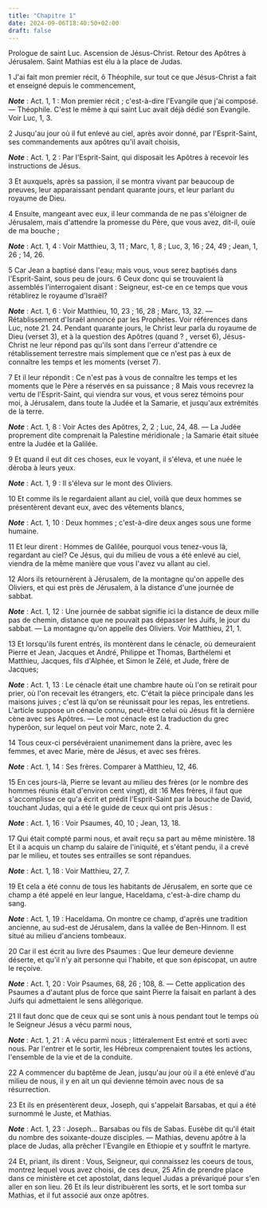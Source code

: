 ```yaml
---
title: "Chapitre 1"
date: 2024-09-06T18:40:50+02:00
draft: false
---
```



Prologue de saint Luc.
Ascension de Jésus-Christ.
Retour des Apôtres à Jérusalem.
Saint Mathias est élu à la place de Judas.


1 J'ai fait mon premier récit, ô Théophile, sur tout ce que Jésus-Christ a fait et enseigné depuis le commencement,

***Note*** :  Act. 1, 1 : Mon premier récit ; c'est-à-dire l'Evangile que j'ai composé. ― Théophile. C'est le même à qui saint Luc avait déjà dédié son Evangile. Voir Luc, 1, 3.

2 Jusqu'au jour où il fut enlevé au ciel, après avoir donné, par l'Esprit-Saint, ses commandements aux apôtres qu'il avait choisis,

***Note*** :  Act. 1, 2 : Par l'Esprit-Saint, qui disposait les Apôtres à recevoir les instructions de Jésus.


3 Et auxquels, après sa passion, il se montra vivant par beaucoup de preuves, leur apparaissant pendant quarante jours, et leur parlant du royaume de Dieu.


4 Ensuite, mangeant avec eux, il leur commanda de ne pas s'éloigner de Jérusalem, mais d'attendre la promesse du Père, que vous avez, dit-il, ouïe de ma bouche ;

***Note*** :  Act. 1, 4 : Voir Matthieu, 3, 11 ; Marc, 1, 8 ; Luc, 3, 16 ; 24, 49 ; Jean, 1, 26 ; 14, 26.

5 Car Jean a baptisé dans l'eau; mais vous, vous serez baptisés dans l'Esprit-Saint, sous peu de jours. 6 Ceux donc qui se trouvaient là assemblés l'interrogaient disant : Seigneur, est-ce en ce temps que vous rétablirez le royaume d'Israël?

***Note*** :  Act. 1, 6 : Voir Matthieu, 10, 23 ; 16, 28 ; Marc, 13, 32. ― Rétablissement d'Israël annoncé par les Prophètes. Voir références dans Luc, note 21. 24. Pendant quarante jours, le Christ leur parla du royaume de Dieu (verset 3), et à la question des Apôtres (quand ? , verset 6), Jésus-Christ ne leur répond pas qu'ils sont dans l'erreur d'attendre ce rétablissement terrestre mais simplement que ce n'est pas à eux de connaître les temps et les moments (verset 7).

7 Et il leur répondit : Ce n'est pas à vous de connaître les temps et les moments que le Père a réservés en sa puissance ; 8 Mais vous recevrez la vertu de l'Esprit-Saint, qui viendra sur vous, et vous serez témoins pour moi, à Jérusalem, dans toute la Judée et la Samarie, et jusqu'aux extrémités de la terre.

***Note*** :  Act. 1, 8 : Voir Actes des Apôtres, 2, 2 ; Luc, 24, 48. ― La Judée proprement dite comprenait la Palestine méridionale ; la Samarie était située entre la Judée et la Galilée.


9 Et quand il eut dit ces choses, eux le voyant, il s'éleva, et une nuée le déroba à leurs yeux.

***Note*** :  Act. 1, 9 : Il s'éleva sur le mont des Oliviers.

10 Et comme ils le regardaient allant au ciel, voilà que deux hommes se présentèrent devant eux, avec des vêtements blancs,

***Note*** :  Act. 1, 10 : Deux hommes ; c'est-à-dire deux anges sous une forme humaine.

11 Et leur dirent : Hommes de Galilée, pourquoi vous tenez-vous là, regardant au ciel? Ce Jésus, qui du milieu de vous a été enlevé au ciel, viendra de la même manière que vous l'avez vu allant au ciel.


12 Alors ils retournèrent à Jérusalem, de la montagne qu'on appelle des Oliviers, et qui est près de Jérusalem, à la distance d'une journée de sabbat.

***Note*** :  Act. 1, 12 : Une journée de sabbat signifie ici la distance de deux mille pas de chemin, distance que ne pouvait pas dépasser les Juifs, le jour du sabbat. ― La montagne qu'on appelle des Oliviers. Voir Matthieu, 21, 1.

13 Et lorsqu'ils furent entrés, ils montèrent dans le cénacle, où demeuraient Pierre et Jean, Jacques et André, Philippe et Thomas, Barthélemi et Matthieu, Jacques, fils d'Alphée, et Simon le Zélé, et Jude, frère de Jacques;

***Note*** :  Act. 1, 13 : Le cénacle était une chambre haute où l'on se retirait pour prier, où l'on recevait les étrangers, etc. C'était la pièce principale dans les maisons juives ; c'est là qu'on se réunissait pour les repas, les entretiens. L'article suppose un cénacle connu, peut-être celui où Jésus fit la dernière cène avec ses Apôtres. ― Le mot cénacle est la traduction du grec hyperôon, sur lequel on peut voir Marc, note 2. 4.

14 Tous ceux-ci persévéraient unanimement dans la prière, avec les femmes, et avec Marie, mère de Jésus, et avec ses frères.

***Note*** :  Act. 1, 14 : Ses frères. Comparer à Matthieu, 12, 46.


15 En ces jours-là, Pierre se levant au milieu des frères (or le nombre des hommes réunis était d'environ cent vingt), dit :16 Mes frères, il faut que s'accomplisse ce qu'a écrit et prédit l'Esprit-Saint par la bouche de David, touchant Judas, qui a été le guide de ceux qui ont pris Jésus :

***Note*** :  Act. 1, 16 : Voir Psaumes, 40, 10 ; Jean, 13, 18.

17 Qui était compté parmi nous, et avait reçu sa part au même ministère. 18 Et il a acquis un champ du salaire de l'iniquité, et s'étant pendu, il a crevé par le milieu, et toutes ses entrailles se sont répandues.

***Note*** :  Act. 1, 18 : Voir Matthieu, 27, 7.

19 Et cela a été connu de tous les habitants de Jérusalem, en sorte que ce champ a été appelé en leur langue, Haceldama, c'est-à-dire champ du sang.

***Note*** :  Act. 1, 19 : Haceldama. On montre ce champ, d'après une tradition ancienne, au sud-est de Jérusalem, dans la vallée de Ben-Hinnom. Il est situé au milieu d'anciens tombeaux.

20 Car il est écrit au livre des Psaumes : Que leur demeure devienne déserte, et qu'il n'y ait personne qui l'habite, et que son épiscopat, un autre le reçoive.

***Note*** :  Act. 1, 20 : Voir Psaumes, 68, 26 ; 108, 8. ― Cette application des Psaumes a d'autant plus de force que saint Pierre la faisait en parlant à des Juifs qui admettaient le sens allégorique.

21 Il faut donc que de ceux qui se sont unis à nous pendant tout le temps où le Seigneur Jésus a vécu parmi nous,

***Note*** :  Act. 1, 21 : A vécu parmi nous ; littéralement Est entré et sorti avec nous. Par l'entrer et le sortir, les Hébreux comprenaient toutes les actions, l'ensemble de la vie et de la conduite.

22 A commencer du baptême de Jean, jusqu'au jour où il a été enlevé d'au milieu de nous, il y en ait un qui devienne témoin avec nous de sa résurrection.


23 Et ils en présentèrent deux, Joseph, qui s'appelait Barsabas, et qui a été surnommé le Juste, et Mathias.

***Note*** :  Act. 1, 23 : Joseph… Barsabas ou fils de Sabas. Eusèbe dit qu'il était du nombre des soixante-douze disciples. ― Mathias, devenu apôtre à la place de Judas, alla prêcher l'Evangile en Ethiopie et y souffrit le martyre.

24 Et, priant, ils dirent : Vous, Seigneur, qui connaissez les coeurs de tous, montrez lequel vous avez choisi, de ces deux, 25 Afin de prendre place dans ce ministère et cet apostolat, dans lequel Judas a prévariqué pour s'en aller en son lieu. 26 Et ils leur distribuèrent les sorts, et le sort tomba sur Mathias, et il fut associé aux onze apôtres.

